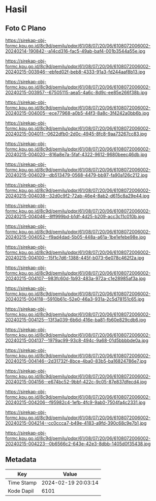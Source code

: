 # Hasil

## Foto C Plano

https://sirekap-obj-formc.kpu.go.id/8c9d/pemilu/pdpr/61/08/07/20/06/6108072006002-20240214-190842--a14cd316-fac5-49ab-baf4-001b3544a55e.jpg

https://sirekap-obj-formc.kpu.go.id/8c9d/pemilu/pdpr/61/08/07/20/06/6108072006002-20240215-003946--ebfed02f-beb8-4333-91a3-fd244aaf8b13.jpg

https://sirekap-obj-formc.kpu.go.id/8c9d/pemilu/pdpr/61/08/07/20/06/6108072006002-20240215-003957--67505115-aea5-4a6c-8d9c-ee85e266f38b.jpg

https://sirekap-obj-formc.kpu.go.id/8c9d/pemilu/pdpr/61/08/07/20/06/6108072006002-20240215-004005--ece77968-a0b5-44f3-8a8c-3f4242a0bb6b.jpg

https://sirekap-obj-formc.kpu.go.id/8c9d/pemilu/pdpr/61/08/07/20/06/6108072006002-20240215-004011--0622dfb0-2d0c-4945-8fc8-9aa73267cc83.jpg

https://sirekap-obj-formc.kpu.go.id/8c9d/pemilu/pdpr/61/08/07/20/06/6108072006002-20240215-004020--816a8e7a-5faf-4322-9612-9680beec46db.jpg

https://sirekap-obj-formc.kpu.go.id/8c9d/pemilu/pdpr/61/08/07/20/06/6108072006002-20240215-004029--db513479-0568-4479-bb97-fa90a126c212.jpg

https://sirekap-obj-formc.kpu.go.id/8c9d/pemilu/pdpr/61/08/07/20/06/6108072006002-20240215-004038--32d0c9f2-72ab-46e4-8ab2-d615c8a29e44.jpg

https://sirekap-obj-formc.kpu.go.id/8c9d/pemilu/pdpr/61/08/07/20/06/6108072006002-20240215-004046--8ff999bd-b1df-4d25-b209-acc3c11c010b.jpg

https://sirekap-obj-formc.kpu.go.id/8c9d/pemilu/pdpr/61/08/07/20/06/6108072006002-20240215-004052--f9ad4dad-5b05-448a-a61a-1be1efebe98e.jpg

https://sirekap-obj-formc.kpu.go.id/8c9d/pemilu/pdpr/61/08/07/20/06/6108072006002-20240215-004100--15f1c7d6-1388-445f-b073-6e078c462f2a.jpg

https://sirekap-obj-formc.kpu.go.id/8c9d/pemilu/pdpr/61/08/07/20/06/6108072006002-20240215-004107--983fc60d-1b93-483a-972a-c1e28985af3a.jpg

https://sirekap-obj-formc.kpu.go.id/8c9d/pemilu/pdpr/61/08/07/20/06/6108072006002-20240215-004118--5910b61c-52e0-46a3-931a-2c5d78151c65.jpg

https://sirekap-obj-formc.kpu.go.id/8c9d/pemilu/pdpr/61/08/07/20/06/6108072006002-20240215-004125--13f3a039-6b6d-416e-ba81-fb60e829cdb6.jpg

https://sirekap-obj-formc.kpu.go.id/8c9d/pemilu/pdpr/61/08/07/20/06/6108072006002-20240215-004137--1979ac99-93c8-494c-9a68-01d5bbbbde0a.jpg

https://sirekap-obj-formc.kpu.go.id/8c9d/pemilu/pdpr/61/08/07/20/06/6108072006002-20240215-004146--2d31732f-8bce-4ba0-83b5-ba16824786e7.jpg

https://sirekap-obj-formc.kpu.go.id/8c9d/pemilu/pdpr/61/08/07/20/06/6108072006002-20240215-004156--e674bc52-9bbf-422c-9c05-87e837dfecd4.jpg

https://sirekap-obj-formc.kpu.go.id/8c9d/pemilu/pdpr/61/08/07/20/06/6108072006002-20240215-004206--f95982c4-1efb-4fc9-9ab0-7504fa4c2331.jpg

https://sirekap-obj-formc.kpu.go.id/8c9d/pemilu/pdpr/61/08/07/20/06/6108072006002-20240215-004214--cc0ccca7-b49e-4183-a9fd-390c68c9e7b1.jpg

https://sirekap-obj-formc.kpu.go.id/8c9d/pemilu/pdpr/61/08/07/20/06/6108072006002-20240215-004223--0b6566c2-643e-42e3-8dbb-1405d0f35438.jpg


## Metadata

| Key        | Value               |
| ---------- | ------------------- |
| Time Stamp | 2024-02-19 20:03:14 |
| Kode Dapil | 6101                |




